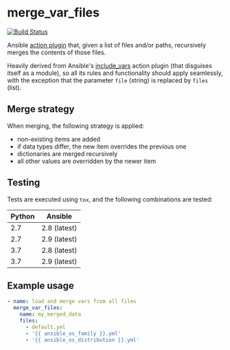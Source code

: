 # merge_var_files
[![Build Status](https://travis-ci.org/jvale/ansible_merge_vars.svg?branch=master)](https://travis-ci.org/jvale/ansible_merge_vars)

Ansible [action plugin](https://docs.ansible.com/ansible/latest/plugins/action.html) that, given a list of files and/or paths, recursively merges the contents of those files.

Heavily derived from Ansible's [include_vars](https://docs.ansible.com/ansible/2.8/modules/include_vars_module.html) action plugin (that disguises itself as a module), so all its rules and functionality should apply seamlessly, with the exception that the parameter `file` (string) is replaced by `files` (list).

## Merge strategy
When merging, the following strategy is applied:
 * non-existing items are added
 * if data types differ, the new item overrides the previous one
 * dictionaries are merged recursively
 * all other values are overridden by the newer item

## Testing
Tests are executed using `tox`, and the following combinations are tested:

| Python    |    Ansible    |
|-----------|---------------|
| 2.7       | 2.8 (latest)  |
| 2.7       | 2.9 (latest)  |
| 3.7       | 2.8 (latest)  |
| 3.7       | 2.9 (latest)  |


## Example usage
```yaml
- name: load and merge vars from all files
  merge_var_files:
    name: my_merged_data
    files:
      - default.yml
      - '{{ ansible_os_family }}.yml'
      - '{{ ansible_os_distribution }}.yml'
```
